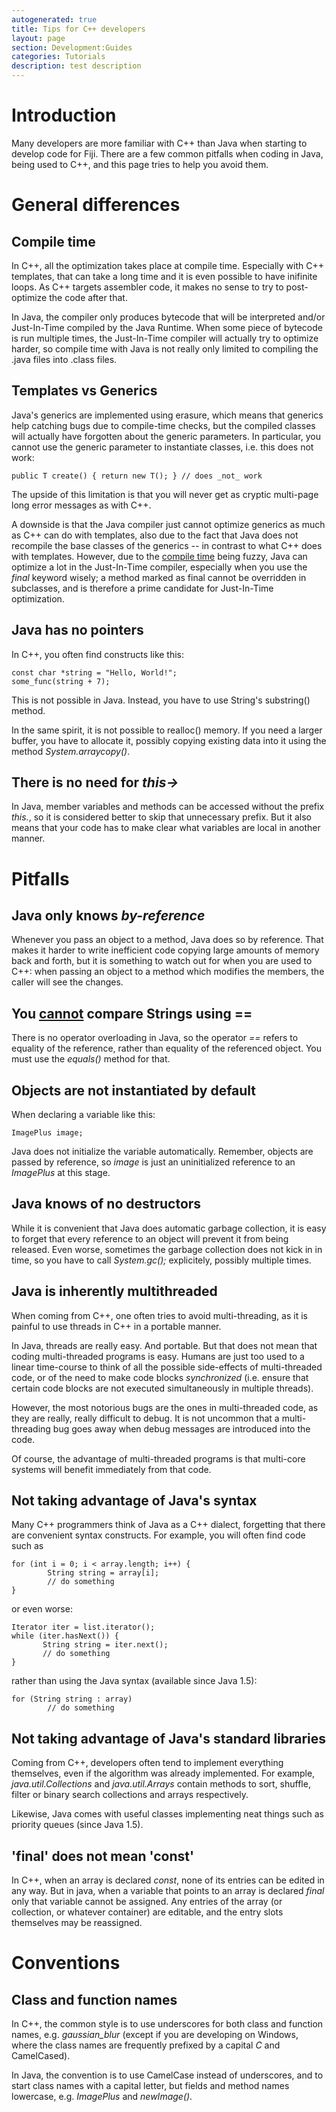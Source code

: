 ```yaml
---
autogenerated: true
title: Tips for C++ developers
layout: page
section: Development:Guides
categories: Tutorials
description: test description
---
```


 


Introduction
============

Many developers are more familiar with C++ than Java when starting to develop code for Fiji. There are a few common pitfalls when coding in Java, being used to C++, and this page tries to help you avoid them.

General differences
===================

Compile time
------------

In C++, all the optimization takes place at compile time. Especially with C++ templates, that can take a long time and it is even possible to have inifinite loops. As C++ targets assembler code, it makes no sense to try to post-optimize the code after that.

In Java, the compiler only produces bytecode that will be interpreted and/or Just-In-Time compiled by the Java Runtime. When some piece of bytecode is run multiple times, the Just-In-Time compiler will actually try to optimize harder, so compile time with Java is not really only limited to compiling the .java files into .class files.

Templates vs Generics
---------------------

Java's generics are implemented using erasure, which means that generics help catching bugs due to compile-time checks, but the compiled classes will actually have forgotten about the generic parameters. In particular, you cannot use the generic parameter to instantiate classes, i.e. this does not work:

`public`<T>` T create() { return new T(); } // does _not_ work`

The upside of this limitation is that you will never get as cryptic multi-page long error messages as with C++.

A downside is that the Java compiler just cannot optimize generics as much as C++ can do with templates, also due to the fact that Java does not recompile the base classes of the generics -- in contrast to what C++ does with templates. However, due to the [compile time](#Compile_time "wikilink") being fuzzy, Java can optimize a lot in the Just-In-Time compiler, especially when you use the *final* keyword wisely; a method marked as final cannot be overridden in subclasses, and is therefore a prime candidate for Just-In-Time optimization.

Java has no pointers
--------------------

In C++, you often find constructs like this:

`const char *string = "Hello, World!";`  
`some_func(string + 7);`

This is not possible in Java. Instead, you have to use String's substring() method.

In the same spirit, it is not possible to realloc() memory. If you need a larger buffer, you have to allocate it, possibly copying existing data into it using the method *System.arraycopy()*.

There is no need for *this-&gt;*
--------------------------------

In Java, member variables and methods can be accessed without the prefix *this.*, so it is considered better to skip that unnecessary prefix. But it also means that your code has to make clear what variables are local in another manner.

Pitfalls
========

Java only knows *by-reference*
------------------------------

Whenever you pass an object to a method, Java does so by reference. That makes it harder to write inefficient code copying large amounts of memory back and forth, but it is something to watch out for when you are used to C++: when passing an object to a method which modifies the members, the caller will see the changes.

You <u>cannot</u> compare Strings using ==
------------------------------------------

There is no operator overloading in Java, so the operator *==* refers to equality of the reference, rather than equality of the referenced object. You must use the *equals()* method for that.

Objects are not instantiated by default
---------------------------------------

When declaring a variable like this:

`ImagePlus image;`

Java does not initialize the variable automatically. Remember, objects are passed by reference, so *image* is just an uninitialized reference to an *ImagePlus* at this stage.

Java knows of no destructors
----------------------------

While it is convenient that Java does automatic garbage collection, it is easy to forget that every reference to an object will prevent it from being released. Even worse, sometimes the garbage collection does not kick in in time, so you have to call *System.gc();* explicitely, possibly multiple times.

Java is inherently multithreaded
--------------------------------

When coming from C++, one often tries to avoid multi-threading, as it is painful to use threads in C++ in a portable manner.

In Java, threads are really easy. And portable. But that does not mean that coding multi-threaded programs is easy. Humans are just too used to a linear time-course to think of all the possible side-effects of multi-threaded code, or of the need to make code blocks *synchronized* (i.e. ensure that certain code blocks are not executed simultaneously in multiple threads).

However, the most notorious bugs are the ones in multi-threaded code, as they are really, really difficult to debug. It is not uncommon that a multi-threading bug goes away when debug messages are introduced into the code.

Of course, the advantage of multi-threaded programs is that multi-core systems will benefit immediately from that code.

Not taking advantage of Java's syntax
-------------------------------------

Many C++ programmers think of Java as a C++ dialect, forgetting that there are convenient syntax constructs. For example, you will often find code such as

`for (int i = 0; i < array.length; i++) {`  
`        String string = array[i];`  
`        // do something`  
`}`

or even worse:

`Iterator`<String>` iter = list.iterator();`  
`while (iter.hasNext()) {`  
`       String string = iter.next();`  
`       // do something`  
`}`

rather than using the Java syntax (available since Java 1.5):

`for (String string : array)`  
`        // do something`

Not taking advantage of Java's standard libraries
-------------------------------------------------

Coming from C++, developers often tend to implement everything themselves, even if the algorithm was already implemented. For example, *java.util.Collections* and *java.util.Arrays* contain methods to sort, shuffle, filter or binary search collections and arrays respectively.

Likewise, Java comes with useful classes implementing neat things such as priority queues (since Java 1.5).

'final' does not mean 'const'
-----------------------------

In C++, when an array is declared <i>const</i>, none of its entries can be edited in any way. But in java, when a variable that points to an array is declared <i>final</i> only that variable cannot be assigned. Any entries of the array (or collection, or whatever container) are editable, and the entry slots themselves may be reassigned.

Conventions
===========

Class and function names
------------------------

In C++, the common style is to use underscores for both class and function names, e.g. *gaussian\_blur* (except if you are developing on Windows, where the class names are frequently prefixed by a capital *C* and CamelCased).

In Java, the convention is to use CamelCase instead of underscores, and to start class names with a capital letter, but fields and method names lowercase, e.g. *ImagePlus* and *newImage()*.
